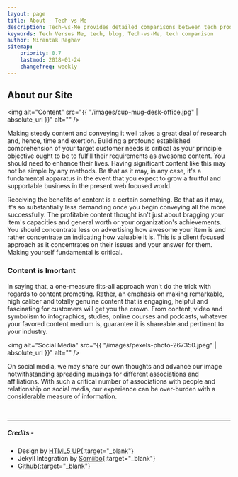 ```yaml
---
layout: page
title: About - Tech-vs-Me
description: Tech-vs-Me provides detailed comparisons between tech products and services, that enable our readers to make informed choices.
keywords: Tech Versus Me, tech, blog, Tech-vs-Me, tech comparison
author: Nirantak Raghav
sitemap:
    priority: 0.7
    lastmod: 2018-01-24
    changefreq: weekly
---
```

## About our Site

<span class="image left"><img alt="Content" src="{{ "/images/cup-mug-desk-office.jpg" | absolute_url }}" alt="" /></span>

Making steady content and conveying it well takes a great deal of research and, hence, time and exertion. Building a profound established comprehension of your target customer needs is critical as your principle objective ought to be to fulfill their requirements as awesome content. You should need to enhance their lives. Having significant content like this may not be simple by any methods. Be that as it may, in any case, it's a fundamental apparatus in the event that you expect to grow a fruitful and supportable business in the present web focused world.

Receiving the benefits of content is a certain something. Be that as it may, it's so substantially less demanding once you begin conveying all the more successfully. The profitable content thought isn't just about bragging your item's capacities and general worth or your organization's achievements. You should concentrate less on advertising how awesome your item is and rather concentrate on indicating how valuable it is. This is a client focused approach as it concentrates on their issues and your answer for them. Making yourself fundamental is critical.

### Content is Imortant
<div class="box">
    <p>
    In saying that, a one-measure fits-all approach won't do the trick with regards to content promoting. Rather, an emphasis on making remarkable, high caliber and totally genuine content that is engaging, helpful and fascinating for customers will get you the crown. From content, video and symbolism to infographics, studies, online courses and podcasts, whatever your favored content medium is, guarantee it is shareable and pertinent to your industry.
    </p>
</div>

<span class="image left"><img alt="Social Media" src="{{ "/images/pexels-photo-267350.jpeg" | absolute_url }}" alt="" /></span>

On social media, we may share our own thoughts and advance our image notwithstanding spreading musings for different associations and affiliations. With such a critical number of associations with people and relationship on social media, our experience can be over-burden with a considerable measure of information.
  
<br />
<hr />

##### Credits - 
* Design by [HTML5 UP](https://html5up.net){:target="_blank"}
* Jekyll Integration by [Somiibo](https://somiibo.com){:target="_blank"}
* [Github](https://github.com/iwiedenm/jekyll-theme-massively-src){:target="_blank"}
